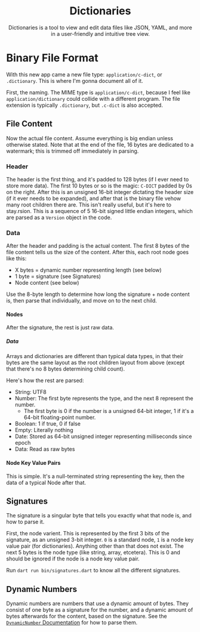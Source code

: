 <h1 align="center">Dictionaries</h1>
<p align="center">Dictionaries is a tool to view and edit data files like JSON, YAML, and more in a user-friendly and intuitive tree view.</p>

# Binary File Format

With this new app came a new file type: `application/c-dict`, or `.dictionary`. This is where I'm gonna document all of it.

First, the naming. The MIME type is `application/c-dict`, because I feel like `application/dictionary` could collide with a different program. The file extension is typically `.dictionary`, but `.c-dict` is also accepted.

## File Content

Now the actual file content. Assume everything is big endian unless otherwise stated. Note that at the end of the file, 16 bytes are dedicated to a watermark; this is trimmed off immediately in parsing.

### Header

The header is the first thing, and it's padded to 128 bytes (if I ever need to store more data). The first 10 bytes or so is the magic: `C-DICT` padded by 0s on the right. After this is an unsigned 16-bit integer dictating the header size (if it ever needs to be expanded), and after that is the binary file vehow many root children there are. This isn't really useful, but it's here to stay.rsion. This is a sequence of 5 16-bit signed little endian integers, which are parsed as a `Version` object in the code.

### Data

After the header and padding is the actual content. The first 8 bytes of the file content tells us the size of the content. After this, each root node goes like this:

- X bytes = dynamic number representing length (see below)
- 1 byte = signature (see Signatures)
- Node content (see below)

Use the 8-byte length to determine how long the signature + node content is, then parse that individually, and move on to the next child.

#### Nodes

After the signature, the rest is just raw data.

##### Data

Arrays and dictionaries are different than typical data types, in that their bytes are the same layout as the root children layout from above (except that there's no 8 bytes determining child count).

Here's how the rest are parsed:

- String: UTF8
- Number: The first byte represents the type, and the next 8 represent the number.
    - The first byte is 0 if the number is a unsigned 64-bit integer, 1 if it's a 64-bit floating-point number.
- Boolean: 1 if true, 0 if false
- Empty: Literally nothing
- Date: Stored as 64-bit unsigned integer representing milliseconds since epoch
- Data: Read as raw bytes

#### Node Key Value Pairs

This is simple. It's a null-terminated string representing the key, then the data of a typical Node after that.

## Signatures

The signature is a singular byte that tells you exactly what that node is, and how to parse it.

First, the node varient. This is represented by the first 3 bits of the signature, as an unsigned 3-bit integer. `0` is a standard node, `1` is a node key value pair (for dictionaries). Anything other than that does not exist. The next 5 bytes is the node type (like string, array, etcetera). This is 0 and should be ignored if the node is a node key value pair.

Run `dart run bin/signatures.dart` to know all the different signatures.

## Dynamic Numbers

Dynamic numbers are numbers that use a dynamic amount of bytes. They consist of one byte as a signature for the number, and a dynamic amount of bytes afterwards for the content, based on the signature. See the [`DynamicNumber` Documentation](https://github.com/Calebh101/localpkg-dart#dynamic-numbers) for how to parse them.